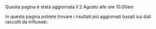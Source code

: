 <pageinfo>
Questa pagina è stata aggiornata il 2 Agosto alle ore 10.00am
</pageinfo>
<br />

In questa pagina potrete trovare i risultati più aggiornati basati sui dati raccolti da Influweb.
<br />


<mapchart
  map-url="/data/ggd-map-it.json"
  data-url="/data/map_chart_2021-07-30-12-07-15_en.json"
/>
